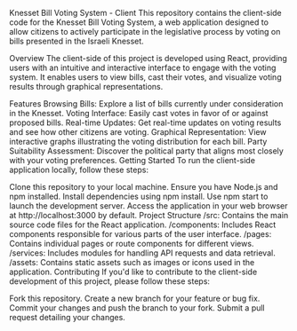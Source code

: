 Knesset Bill Voting System - Client
This repository contains the client-side code for the Knesset Bill Voting System, a web application designed to allow citizens to actively participate in the legislative process by voting on bills presented in the Israeli Knesset.

Overview
The client-side of this project is developed using React, providing users with an intuitive and interactive interface to engage with the voting system. It enables users to view bills, cast their votes, and visualize voting results through graphical representations.

Features
Browsing Bills: Explore a list of bills currently under consideration in the Knesset.
Voting Interface: Easily cast votes in favor of or against proposed bills.
Real-time Updates: Get real-time updates on voting results and see how other citizens are voting.
Graphical Representation: View interactive graphs illustrating the voting distribution for each bill.
Party Suitability Assessment: Discover the political party that aligns most closely with your voting preferences.
Getting Started
To run the client-side application locally, follow these steps:

Clone this repository to your local machine.
Ensure you have Node.js and npm installed.
Install dependencies using npm install.
Use npm start to launch the development server.
Access the application in your web browser at http://localhost:3000 by default.
Project Structure
/src: Contains the main source code files for the React application.
/components: Includes React components responsible for various parts of the user interface.
/pages: Contains individual pages or route components for different views.
/services: Includes modules for handling API requests and data retrieval.
/assets: Contains static assets such as images or icons used in the application.
Contributing
If you'd like to contribute to the client-side development of this project, please follow these steps:

Fork this repository.
Create a new branch for your feature or bug fix.
Commit your changes and push the branch to your fork.
Submit a pull request detailing your changes.
